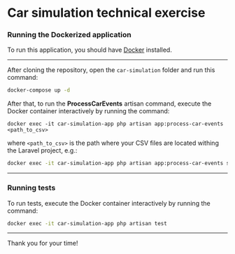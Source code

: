 # Car simulation technical exercise

### Running the Dockerized application

To run this application, you should have [Docker](https://www.docker.com/) installed.

---

After cloning the repository, open the `car-simulation` folder and run this command:

```bash
docker-compose up -d
```

After that, to run the **ProcessCarEvents** artisan command, execute the Docker container interactively by running the command:

`docker exec -it car-simulation-app php artisan app:process-car-events <path_to_csv>`

where `<path_to_csv>` is the path where your CSV files are located withing the Laravel project, e.g.:

```bash
docker exec -it car-simulation-app php artisan app:process-car-events storage/app/230913_003.csv
```

---

### Running tests

To run tests, execute the Docker container interactively by running the command:

```bash
docker exec -it car-simulation-app php artisan test
```

---

Thank you for your time!
